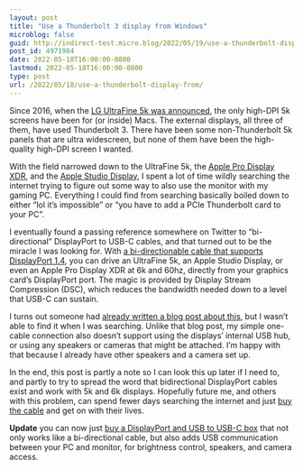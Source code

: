 ```yaml
---
layout: post
title: "Use a Thunderbolt 3 display from Windows"
microblog: false
guid: http://indirect-test.micro.blog/2022/05/19/use-a-thunderbolt-display-from/
post_id: 4971984
date: 2022-05-18T16:00:00-0800
lastmod: 2022-05-18T16:00:00-0800
type: post
url: /2022/05/18/use-a-thunderbolt-display-from/
---
```

Since 2016, when the [LG UltraFine 5k was announced](https://www.anandtech.com/show/10798/lg-introduces-new-4k-and-5k-ultrafine-monitors), the only high-DPI 5k screens have been for (or inside) Macs. The external displays, all three of them, have used Thunderbolt 3. There have been some non-Thunderbolt 5k panels that are ultra widescreen, but none of them have been the high-quality high-DPI screen I wanted.

With the field narrowed down to the UltraFine 5k, the [Apple Pro Display XDR](https://www.apple.com/pro-display-xdr/), and the [Apple Studio Display](https://www.apple.com/studio-display/), I spent a lot of time wildly searching the internet trying to figure out some way to also use the monitor with my gaming PC. Everything I could find from searching basically boiled down to either “lol it’s impossible” or “you have to add a PCIe Thunderbolt card to your PC”.

I eventually found a passing reference somewhere on Twitter to “bi-directional” DisplayPort to USB-C cables, and that turned out to be the miracle I was looking for. With [a bi-directionable cable that supports DisplayPort 1.4](https://amzn.to/39WrlRp), you can drive an UltraFine 5k, an Apple Studio Display, or even an Apple Pro Display XDR at 6k and 60hz, directly from your graphics card’s DisplayPort port. The magic is provided by Display Stream Compression (DSC), which reduces the bandwidth needed down to a level that USB-C can sustain.

I turns out someone had [already written a blog post about this](https://ntk.me/2021/10/12/pro-display-xdr-on-windows-pc/), but I wasn’t able to find it when I was searching. Unlike that blog post, my simple one-cable connection also doesn’t support using the displays’ internal USB hub, or using any speakers or cameras that might be attached. I’m happy with that because I already have other speakers and a camera set up.

In the end, this post is partly a note so I can look this up later if I need to, and partly to try to spread the word that bidirectional DisplayPort cables exist and work with 5k and 6k displays. Hopefully future me, and others with this problem, can spend fewer days searching the internet and just [buy the cable](https://amzn.to/39WrlRp) and get on with their lives.

**Update** you can now just [buy a DisplayPort and USB to USB-C box](https://www.store.level1techs.com/products/p/dp-repeater-hdmi-splitter-6sha9-yznx5-zm58w) that not only works like a bi-directional cable, but also adds USB communication between your PC and monitor, for brightness control, speakers, and camera access.
